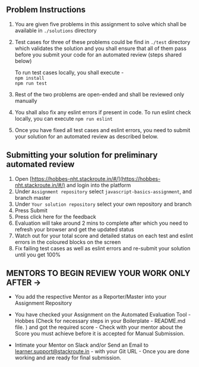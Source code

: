 ## Problem Instructions

1.  You are given five problems in this assignment to solve which shall be available in `./solutions` directory  
2.  Test cases for three of these problems could be find in `./test` directory which validates the solution and you shall ensure that all of them pass before you submit your code for an automated review (steps shared below)  
    
    To run test cases locally, you shall execute -  
    `npm install`  
    `npm run test`  
3.  Rest of the two problems are open-ended and shall be reviewed only manually  
4.  You shall also fix any eslint errors if present in code. To run eslint check locally, you can execute `npm run eslint`  
5.  Once you have fixed all test cases and eslint errors, you need to submit your solution for an automated review as described below.  

## Submitting your solution for preliminary automated review

1.  Open [https://hobbes-nht.stackroute.in/#/](https://hobbes-nht.stackroute.in/#/) and login into the platform  
2.  Under `Assignment repository` select `javascript-basics-assignment`, and branch master  
3.  Under `Your solution repository` select your own repository and branch  
4.  Press Submit  
5.  Press click here for the feedback  
6.  Evaluation will take around 2 mins to complete after which you need to refresh your browser and get the updated status  
7.  Watch out for your total score and detailed status on each test and eslint errors in the coloured blocks on the screen  
8.  Fix failing test cases as well as eslint errors and re-submit your solution until you get 100%  

## MENTORS TO BEGIN REVIEW YOUR WORK ONLY AFTER ->

- You add the respective Mentor as a Reporter/Master into your Assignment Repository

- You have checked your Assignment on the Automated Evaluation Tool - Hobbes (Check for necessary steps in your Boilerplate - README.md file. ) and got the required score - Check with your mentor about the Score you must achieve before it is accepted for Manual Submission.

- Intimate your Mentor on Slack and/or Send an Email to learner.support@stackroute.in - with your Git URL - Once you are done working and are ready for final submission.